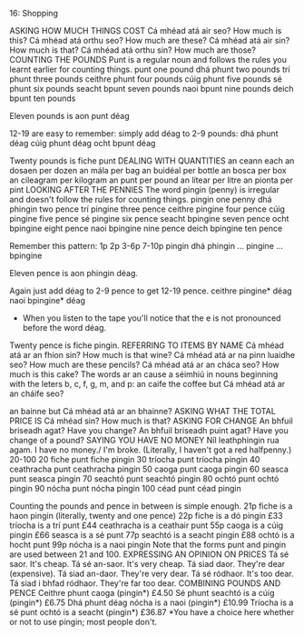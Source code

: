 16: Shopping

ASKING HOW MUCH THINGS COST
Cá mhéad atá air seo? How much is this?
Cá mhéad atá orthu seo? How much are these?
Cá mhéad atá air sin? How much is that?
Cá mhéad atá orthu sin? How much are those?
COUNTING THE POUNDS
Punt is a regular noun and follows the rules you learnt earlier for counting things.
punt	one pound
dhá phunt	two pounds
trí phunt	three pounds
ceithre phunt	four pounds
cúig phunt	five pounds
sé phunt	six pounds
seacht bpunt	seven pounds
naoi bpunt	nine pounds
deich bpunt	ten pounds

Eleven pounds is aon punt déag

12-19 are easy to remember: simply add déag to 2-9 pounds:
dhá phunt déag
cúig phunt déag
ocht bpunt déag

Twenty pounds is fiche punt
DEALING WITH QUANTITIES
an ceann	each
an dosaen	per dozen
an mála	per bag
an buidéal	per bottle
an bosca	per box
an cileagram	per kilogram
an punt	per pound
an lítear	per litre
an pionta	per pint
LOOKING AFTER THE PENNIES
The word pingin (penny) is irregular and doesn't follow the rules for counting things.
pingin	one penny
dhá phingin	two pence
trí pingine	three pence
ceithre pingine	four pence
cúig pingine	five pence
sé pingine	six pence
seacht bpingine	seven pence
ocht bpingine	eight pence
naoi bpingine	nine pence
deich bpingine	ten pence

Remember this pattern:
1p	2p	3-6p	7-10p
pingin	dhá phingin	... pingine	... bpingine

Eleven pence is aon phingin déag.

Again just add déag to 2-9 pence to get 12-19 pence.
ceithre pingine* déag
naoi bpingine* déag
* When you listen to the tape you'll notice that the e is not pronounced before the word déag.

Twenty pence is fiche pingin.
REFERRING TO ITEMS BY NAME
Cá mhéad atá ar an fhíon sin? How much is that wine?
Cá mhéad atá ar na pinn luaidhe seo? How much are these pencils?
Cá mhéad atá ar an cháca seo? How much is this cake?
The words ar an cause a séimhiú in nouns beginning with the leters b, c, f, g, m, and p:
an caife the coffee
but
Cá mhéad atá ar an cháife seo?

an bainne
but
Cá mhéad atá ar an bhainne?
ASKING WHAT THE TOTAL PRICE IS
Cá mhéad sin? How much is that?
ASKING FOR CHANGE
An bhfuil briseadh agat? Have you change?
An bhfuil briseadh puint agat? Have you change of a pound?
SAYING YOU HAVE NO MONEY
Níl leathphingin rua agam. I have no money./ I'm broke. (Literally, I haven't got a red halfpenny.)
20-100
20	fiche punt	fiche pingin
30	tríocha punt	tríocha pingin
40	ceathracha punt	ceathracha pingin
50	caoga punt	caoga pingin
60	seasca punt	seasca pingin
70	seachtó punt	seachtó pingin
80	ochtó punt	ochtó pingin
90	nócha punt	nócha pingin
100	céad punt	céad pingin

Counting the pounds and pence in between is simple enough.
21p	fiche is a haon pingin (literally, twenty and one pence)
22p	fiche is a dó pingin
£33	tríocha is a trí punt
£44	ceathracha is a ceathair punt
55p	caoga is a cúig pingin
£66	seasca is a sé punt
77p	seachtó is a seacht pingin
£88	ochtó is a hocht punt
99p	nócha is a naoi pingin
Note that the forms punt and pingin are used between 21 and 100.
EXPRESSING AN OPINION ON PRICES
Tá sé saor. It's cheap.
Tá sé an-saor. It's very cheap.
Tá siad daor. They're dear (expensive).
Tá siad an-daor. They're very dear.
Tá sé ródhaor. It's too dear.
Tá siad i bhfad ródhaor. They're far too dear.
COMBINING POUNDS AND PENCE
Ceithre phunt caoga (pingin*) £4.50
Sé phunt seachtó is a cúig (pingin*) £6.75
Dhá phunt déag nócha is a naoi (pingin*) £10.99
Tríocha is a sé punt ochtó is a seacht (pingin*) £36.87
*You have a choice here whether or not to use pingin; most people don't.